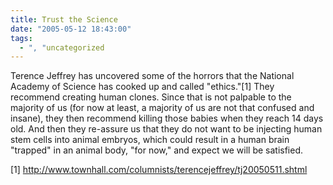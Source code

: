 ```yaml
---
title: Trust the Science
date: "2005-05-12 18:43:00"
tags:
  - ", "uncategorized
---
```

<p>Terence Jeffrey has uncovered some of the horrors that the
National Academy of Science has cooked up and called "ethics."[1]
They recommend creating human clones.  Since that is not palpable
to the majority of us (for now at least, a majority of us are not
that confused and insane), they then recommend killing those babies
when they reach 14 days old.  And then they re-assure us that they
do not want to be injecting human stem cells into animal embryos,
which could result in a human brain "trapped" in an animal body,
"for now," and expect we will be satisfied.</p>

[1]
http://www.townhall.com/columnists/terencejeffrey/tj20050511.shtml

